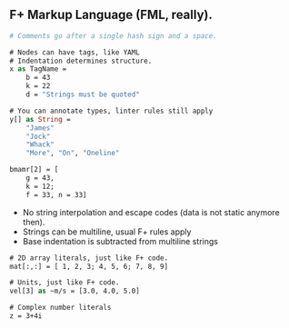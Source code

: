 ## F+ Markup Language (FML, really).


``` python
# Comments go after a single hash sign and a space.
```

```vb
# Nodes can have tags, like YAML
# Indentation determines structure.
x as TagName =
    b = 43
    k = 22
    d = "Strings must be quoted"
```

```vb
# You can annotate types, linter rules still apply
y[] as String =
    "James"
    "Jock"
    "Whack"
    "More", "On", "Oneline"
```

```vb
bmamr[2] = [
    g = 43,
    k = 12;
    f = 33, n = 33]
```

- No string interpolation and escape codes (data is not static anymore then).
- Strings can be multiline, usual F+ rules apply
- Base indentation is subtracted from multiline strings


```vb
# 2D array literals, just like F+ code.
mat[:,:] = [ 1, 2, 3; 4, 5, 6; 7, 8, 9]
```

```vb
# Units, just like F+ code.
vel[3] as ~m/s = [3.0, 4.0, 5.0]
```

```vb
# Complex number literals
z = 3+4i
```